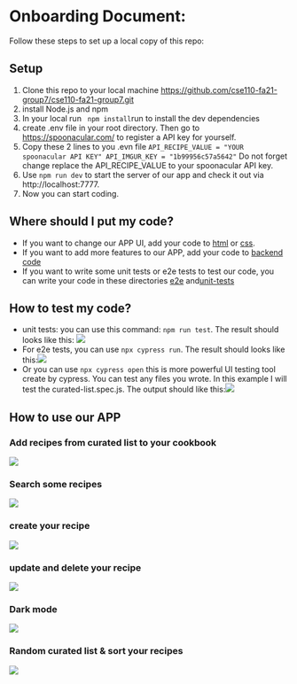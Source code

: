 # Onboarding Document:

Follow these steps to set up a local copy of this repo:

## Setup

1. Clone this repo to your local machine https://github.com/cse110-fa21-group7/cse110-fa21-group7.git
2. install Node.js and npm
3. In your local run ` npm install`run to install the dev dependencies
4. create .env file in your root directory. Then go to https://spoonacular.com/ to register a API key for yourself.
5. Copy these 2 lines to you .evn file `API_RECIPE_VALUE = "YOUR spoonacular API KEY" API_IMGUR_KEY = "1b99956c57a5642"` Do not forget change replace the API_RECIPE_VALUE to your spoonacular API key.
6. Use `npm run dev` to start the server of our app and check it out via http://localhost:7777.
7. Now you can start coding.

## Where should I put my code?

- If you want to change our APP UI, add your code to [html](source/html) or [css](source/css).
- If you want to add more features to our APP, add your code to [backend code](source/js)
- If you want to write some unit tests or e2e tests to test our code, you can write your code in these directories [e2e](cypress/integration/) and[unit-tests](source/test)

## How to test my code?

- unit tests: you can use this command: `npm run test`. The result should looks like this: ![](onboard-img/unit-test.png)
- For e2e tests, you can use `npx cypress run`. The result should looks like this:![](onboard-img/e2e-1.png)
- Or you can use `npx cypress open` this is more powerful UI testing tool create by cypress. You can test any files you wrote. In this example I will test the curated-list.spec.js. The output should like this:![](onboard-img/e2e.gif)

## How to use our APP

### Add recipes from curated list to your cookbook

![](onboard-img/add.gif)

### Search some recipes

![](onboard-img/add&search.gif)

### create your recipe

![](onboard-img/create.gif)

### update and delete your recipe

![](onboard-img/edit&delete.gif)

### Dark mode

![](onboard-img/dark.gif)

### Random curated list & sort your recipes

![](onboard-img/more.gif)

